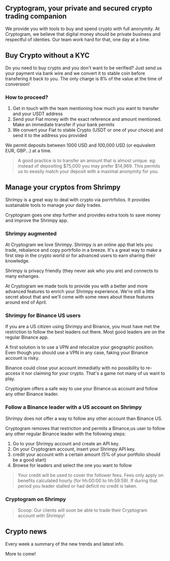 ## Cryptogram, your private and secured crypto trading companion


We provide you with tools to buy and spend crypto with full anonymity.
At Cryptogram, we believe that digital money should be private business and respectful of identies.
Our team work hard for that, one day at a time.


## Buy Crypto without a KYC

Do you need to buy crypto and you don't want to be verified?
Just send us your payment via bank wire and we convert it to stable coin before transfering it back to you.
The only charge is 8% of the value at the time of conversion!

### How to proceed?

1. Get in touch with the team mentioning how much you want to transfer and your USDT address
2. Send your Fiat money with the exact reference and amount mentioned. Make an immediate transfer if your bank permits
3. We convert your Fiat to stable Crypto (USDT or one of your choice) and send it to the address you provided

We permit deposits between 1000 USD and 100,000 USD (or equivalent EUR, GBP...) at a time.

> A good practice is to transfer an amount that is almost unique.
> eg: instead of depositing $75,000 you may prefer $14,969. This permits us to eeasily match your deposit with a maximal anonymity for you.

## Manage your cryptos from Shrimpy

Shrimpy is a great way to deal with crypto via porrtrfolios.
It provides sustainable tools to manage your daily trades.

Cryptogram goes one step further and provides extra tools to save money and improve the Shrimpy app.


### Shrimpy augmented

At Cryptogram we love Shrimpy. Shrimpy is an online app that lets you trade, rebalance and copy portrfolio in a breeze.
It's a great way to make a first step in the crypto world or for advanced users to earn sharing their knowledge.

Shrimpy is privacy friendly (they never ask who you are) and connects to many exhanges.

At Cryptogram we made tools to provide you with a better and more advanced features to enrich your Shrimpy experience.
We're still a little secret about that and we'll come with some news about these features around end of April.

### Shrimpy for Binance US users

If you are a US citizen using Shrimpy and Binance, you must have met the restriction
to follow the best leaders out there.
Most good leaders are on the regular Binance app.

A first solution is to use a VPN and relocalize your geographic position.
Even though you should use a VPN in any case, faking your Binance account is risky.

Binance could close your account immediatly with no possibility to re-access it nor
claiming for your crypto. That's a game not many of us want to play.

Cryptogram offers a safe way to use your Binance.us account and follow any other Binance leader.

### Follow a Binance leader with a US account on Shrimpy

Shrimpy does not offer a way to follow any other account than Binance US.

Cryptogram removes that restriction and permits a Binance,us user to follow any other regular 
Binance leader with the following steps:

1. Go to your Shrimpy account and create an API key.
2. On your Cryptogram account, insert your Shrimpy API key.
3. credit your account with a certain amount (5% of your portfolio should be a good start)
4. Browse for leaders and select the one you want to follow

> Your credit will be used to cover the follower fees.
> Fees only apply on benefits calculated hourly (for hh:00:00 to hh:59:59). If during that period you leader stalled or had deficit no credit is taken.


### Cryptogram on Shrimpy

> Scoop: Our clients will soon be able to trade their Cryptogram account with Shrimpy!



## Crypto news

Every week a summary of the new trends and latest info.

More to come!
